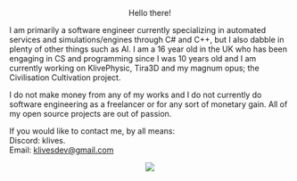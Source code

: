 <p align="center">
  Hello there!

I am primarily a software engineer currently specializing in automated services and simulations/engines through C# and C++, but I also dabble in plenty of other things such as AI. I am a 16 year old in the UK who has been engaging in CS and programming since I was 10 years old and I am currently working on KlivePhysic, Tira3D and my magnum opus; the Civilisation Cultivation project.

I do not make money from any of my works and I do not currently do software engineering as a freelancer or for any sort of monetary gain. All of my open source projects are out of passion.

If you would like to contact me, by all means:
<br>
Discord: klives.
<br>
Email: klivesdev@gmail.com
</p>
<p align="center">
  <img align="center" src="https://github-readme-stats.vercel.app/api/top-langs/?username=Klivess&exclude_repo=KliveBotWebsite" />
</p>
